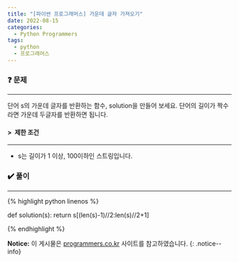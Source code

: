 ```yaml
---
title: "[파이썬 프로그래머스] 가운데 글자 가져오기"
date: 2022-08-15
categories:
  - Python Programmers
tags:
  - python
  - 프로그래머스
---
```


### ❓ 문제

---

단어 s의 가운데 글자를 반환하는 함수, solution을 만들어 보세요. 단어의 길이가 짝수라면 가운데 두글자를 반환하면 됩니다.


#### > &nbsp;제한 조건

---

- s는 길이가 1 이상, 100이하인 스트링입니다.


### ✔️ 풀이

---

{% highlight python linenos %}

def solution(s):
  return s[(len(s)-1)//2:len(s)//2+1]

{% endhighlight %}


**Notice:** 이 게시물은 [programmers.co.kr](https://programmers.co.kr/learn/courses/30/lessons/12903) 사이트를 참고하였습니다.
{: .notice--info}